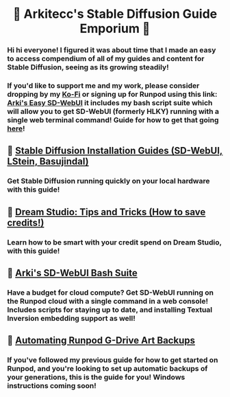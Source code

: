 # <h1 align="center">📔 Arkitecc's Stable Diffusion Guide Emporium 📔</h1>

### Hi hi everyone! I figured it was about time that I made an easy to access compendium of all of my guides and content for Stable Diffusion, seeing as its growing steadily!

### If you'd like to support me and my work, please consider dropping by my [Ko-Fi](https://ko-fi.com/arkitecc) or signing up for Runpod using this link: [Arki's Easy SD-WebUI](https://runpod.io/gsc?template=2zlpsxev91&ref=borq1onw) it includes my bash script suite which will allow you to get SD-WebUI (formerly HLKY) running with a single web terminal command! Guide for how to get that going [here](https://stablediffusionguides.carrd.co/#three)!

## 📔 [Stable Diffusion Installation Guides (SD-WebUI, LStein, Basujindal)](https://stablediffusionguides.carrd.co/) 
  ### Get Stable Diffusion running quickly on your local hardware with this guide!
  
## 📔 [Dream Studio: Tips and Tricks (How to save credits!)](https://stablediffusionguides.carrd.co/#dreamstudiotips)
  ### Learn how to be smart with your credit spend on Dream Studio, with this guide!
  
## 📔 [Arki's SD-WebUI Bash Suite](https://github.com/Arkitecc/sd-webui-bash-suite)
  ### Have a budget for cloud compute? Get SD-WebUI running on the Runpod cloud with a single command in a web console! Includes scripts for staying up to date, and installing Textual Inversion embedding support as well!
  
  ## 📔 [Automating Runpod G-Drive Art Backups](https://stablediffusionguides.carrd.co/#gdrive)
  ### If you've followed my previous guide for how to get started on Runpod, and you're looking to set up automatic backups of your generations, this is the guide for you! Windows instructions coming soon!
